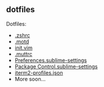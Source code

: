 dotfiles
--------

Dotfiles:

- [.zshrc](https://gist.github.com/mrusme/6575df0a152653ed0ebaec3501e19d2d)
- [.motd](.motd)
- [init.vim](init.vim)
- [.muttrc](.muttrc)
- [Preferences.sublime-settings](Preferences.sublime-settings)
- [Package Control.sublime-settings](Package%20Control.sublime-settings)
- [iterm2-profiles.json](iterm2-profiles.json)
- More soon...

